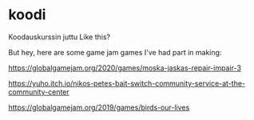 # koodi
Koodauskurssin juttu
Like this?

But hey, here are some game jam games I've had part in making:

https://globalgamejam.org/2020/games/moska-jaskas-repair-impair-3

https://yuho.itch.io/nikos-petes-bait-switch-community-service-at-the-community-center

https://globalgamejam.org/2019/games/birds-our-lives

